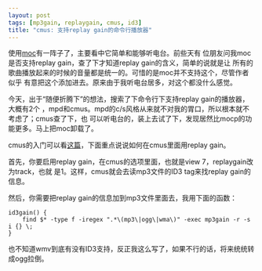 ```yaml
---
layout: post
tags: [mp3gain, replaygain, cmus, id3]
title: "cmus: 支持replay gain的命令行播放器"
---
```


使用[moc](http://moc.dapper.net)有一阵子了，主要看中它简单和能够听电台。前些天有
位朋友问我moc是否支持replay gain，查了下才知道replay gain的含义，简单的说就是让
所有的歌曲播放起来的时候的音量都是统一的。可惜的是moc并不支持这个，尽管作者似乎
有意把这个添加进去。原来由于我听电台居多，对这个都没什么感觉。

今天，出于“随便折腾下”的想法，搜索了下命令行下支持replay gain的播放器，大概有2个
，mpd和cmus。mpd的c/s风格从来就不对我的胃口，所以根本就不考虑了；cmus查了下，也
可以听电台的，装上去试了下，发现居然比mocp的功能更多。马上把moc卸载了。

cmus的入门可以看[这篇](
http://guerrillatech.wordpress.com/2008/03/17/spotlight-application-howto-rock-better-faster-harder-with-cmus-part-1-of/)，下面重点说说如何在cmus里面用replay
gain。

首先，你要启用replay gain，在cmus的选项里面，也就是view 7，replaygain改为track，也就
是1。这样，cmus就会去读mp3文件的ID3 tag来找replay gain的信息。

然后，你需要把replay gain的信息加到mp3文件里面去，我用下面的函数：

    id3gain() { 
        find $* -type f -iregex ".*\(mp3\|ogg\|wma\)" -exec mp3gain -r -s i {} \; 
    }

也不知道wmv到底有没有ID3支持，反正我这么写了，如果不行的话，将来统统转成ogg拉倒。
